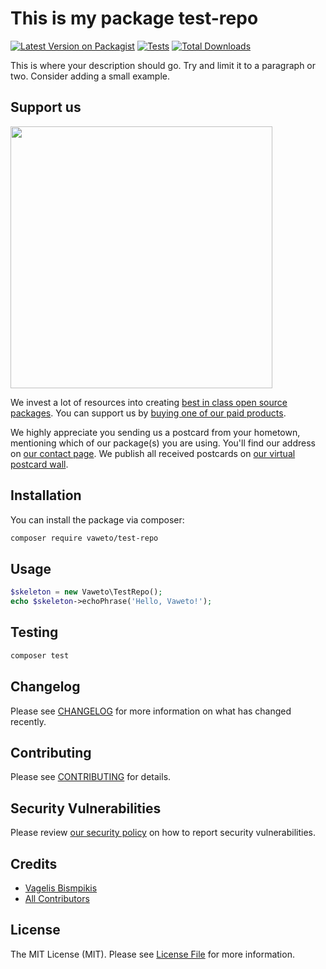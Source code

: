 # This is my package test-repo

[![Latest Version on Packagist](https://img.shields.io/packagist/v/vaweto/test-repo.svg?style=flat-square)](https://packagist.org/packages/vaweto/test-repo)
[![Tests](https://img.shields.io/github/actions/workflow/status/vaweto/test-repo/run-tests.yml?branch=main&label=tests&style=flat-square)](https://github.com/vaweto/test-repo/actions/workflows/run-tests.yml)
[![Total Downloads](https://img.shields.io/packagist/dt/vaweto/test-repo.svg?style=flat-square)](https://packagist.org/packages/vaweto/test-repo)

This is where your description should go. Try and limit it to a paragraph or two. Consider adding a small example.

## Support us

[<img src="https://github-ads.s3.eu-central-1.amazonaws.com/test-repo.jpg?t=1" width="419px" />](https://spatie.be/github-ad-click/test-repo)

We invest a lot of resources into creating [best in class open source packages](https://spatie.be/open-source). You can support us by [buying one of our paid products](https://spatie.be/open-source/support-us).

We highly appreciate you sending us a postcard from your hometown, mentioning which of our package(s) you are using. You'll find our address on [our contact page](https://spatie.be/about-us). We publish all received postcards on [our virtual postcard wall](https://spatie.be/open-source/postcards).

## Installation

You can install the package via composer:

```bash
composer require vaweto/test-repo
```

## Usage

```php
$skeleton = new Vaweto\TestRepo();
echo $skeleton->echoPhrase('Hello, Vaweto!');
```

## Testing

```bash
composer test
```

## Changelog

Please see [CHANGELOG](CHANGELOG.md) for more information on what has changed recently.

## Contributing

Please see [CONTRIBUTING](https://github.com/spatie/.github/blob/main/CONTRIBUTING.md) for details.

## Security Vulnerabilities

Please review [our security policy](../../security/policy) on how to report security vulnerabilities.

## Credits

- [Vagelis Bismpikis](https://github.com/vaweto)
- [All Contributors](../../contributors)

## License

The MIT License (MIT). Please see [License File](LICENSE.md) for more information.
